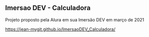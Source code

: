 <h2>Imersao DEV - Calculadora </h2>

<p>Projeto proposto pela Alura em sua Imersão DEV em março de 2021</p>

https://jean-mygit.github.io/ImersaoDEV_Calculadora/

